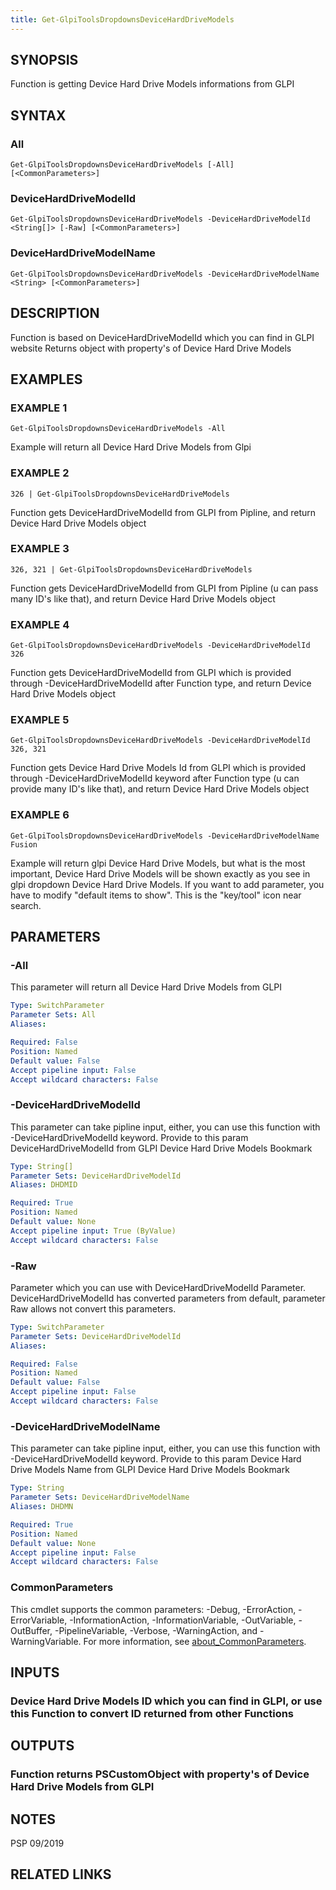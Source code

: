 ```yaml
---
title: Get-GlpiToolsDropdownsDeviceHardDriveModels
---
```


## SYNOPSIS
Function is getting Device Hard Drive Models informations from GLPI

## SYNTAX

### All
```
Get-GlpiToolsDropdownsDeviceHardDriveModels [-All] [<CommonParameters>]
```

### DeviceHardDriveModelId
```
Get-GlpiToolsDropdownsDeviceHardDriveModels -DeviceHardDriveModelId <String[]> [-Raw] [<CommonParameters>]
```

### DeviceHardDriveModelName
```
Get-GlpiToolsDropdownsDeviceHardDriveModels -DeviceHardDriveModelName <String> [<CommonParameters>]
```

## DESCRIPTION
Function is based on DeviceHardDriveModelId which you can find in GLPI website
Returns object with property's of Device Hard Drive Models

## EXAMPLES

### EXAMPLE 1
```
Get-GlpiToolsDropdownsDeviceHardDriveModels -All
```

Example will return all Device Hard Drive Models from Glpi

### EXAMPLE 2
```
326 | Get-GlpiToolsDropdownsDeviceHardDriveModels
```

Function gets DeviceHardDriveModelId from GLPI from Pipline, and return Device Hard Drive Models object

### EXAMPLE 3
```
326, 321 | Get-GlpiToolsDropdownsDeviceHardDriveModels
```

Function gets DeviceHardDriveModelId from GLPI from Pipline (u can pass many ID's like that), and return Device Hard Drive Models object

### EXAMPLE 4
```
Get-GlpiToolsDropdownsDeviceHardDriveModels -DeviceHardDriveModelId 326
```

Function gets DeviceHardDriveModelId from GLPI which is provided through -DeviceHardDriveModelId after Function type, and return Device Hard Drive Models object

### EXAMPLE 5
```
Get-GlpiToolsDropdownsDeviceHardDriveModels -DeviceHardDriveModelId 326, 321
```

Function gets Device Hard Drive Models Id from GLPI which is provided through -DeviceHardDriveModelId keyword after Function type (u can provide many ID's like that), and return Device Hard Drive Models object

### EXAMPLE 6
```
Get-GlpiToolsDropdownsDeviceHardDriveModels -DeviceHardDriveModelName Fusion
```

Example will return glpi Device Hard Drive Models, but what is the most important, Device Hard Drive Models will be shown exactly as you see in glpi dropdown Device Hard Drive Models.
If you want to add parameter, you have to modify "default items to show".
This is the "key/tool" icon near search.

## PARAMETERS

### -All
This parameter will return all Device Hard Drive Models from GLPI

```yaml
Type: SwitchParameter
Parameter Sets: All
Aliases:

Required: False
Position: Named
Default value: False
Accept pipeline input: False
Accept wildcard characters: False
```

### -DeviceHardDriveModelId
This parameter can take pipline input, either, you can use this function with -DeviceHardDriveModelId keyword.
Provide to this param DeviceHardDriveModelId from GLPI Device Hard Drive Models Bookmark

```yaml
Type: String[]
Parameter Sets: DeviceHardDriveModelId
Aliases: DHDMID

Required: True
Position: Named
Default value: None
Accept pipeline input: True (ByValue)
Accept wildcard characters: False
```

### -Raw
Parameter which you can use with DeviceHardDriveModelId Parameter.
DeviceHardDriveModelId has converted parameters from default, parameter Raw allows not convert this parameters.

```yaml
Type: SwitchParameter
Parameter Sets: DeviceHardDriveModelId
Aliases:

Required: False
Position: Named
Default value: False
Accept pipeline input: False
Accept wildcard characters: False
```

### -DeviceHardDriveModelName
This parameter can take pipline input, either, you can use this function with -DeviceHardDriveModelId keyword.
Provide to this param Device Hard Drive Models Name from GLPI Device Hard Drive Models Bookmark

```yaml
Type: String
Parameter Sets: DeviceHardDriveModelName
Aliases: DHDMN

Required: True
Position: Named
Default value: None
Accept pipeline input: False
Accept wildcard characters: False
```

### CommonParameters
This cmdlet supports the common parameters: -Debug, -ErrorAction, -ErrorVariable, -InformationAction, -InformationVariable, -OutVariable, -OutBuffer, -PipelineVariable, -Verbose, -WarningAction, and -WarningVariable. For more information, see [about_CommonParameters](http://go.microsoft.com/fwlink/?LinkID=113216).

## INPUTS

### Device Hard Drive Models ID which you can find in GLPI, or use this Function to convert ID returned from other Functions
## OUTPUTS

### Function returns PSCustomObject with property's of Device Hard Drive Models from GLPI
## NOTES
PSP 09/2019

## RELATED LINKS
